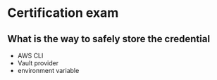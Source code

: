 # Certification exam

## What is the way to safely store the credential

- AWS CLI
- Vault provider
- environment variable
